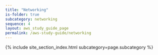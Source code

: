```yaml
---
title: "Networking"
is-folder: true
subcategory: networking
sequence: 4
layout: aws_study_guide_page
permalink: /aws-study-guide/networking
---
```


{% include site_section_index.html subcategory=page.subcategory %}